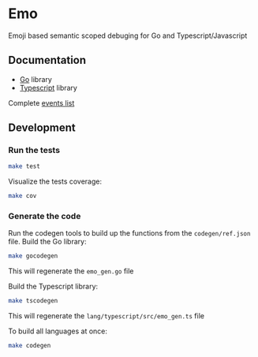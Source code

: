 # Emo

Emoji based semantic scoped debuging for Go and Typescript/Javascript

## Documentation

- [Go](doc/go/README.md) library
- [Typescript](doc/typescript/README.md) library

Complete [events list](doc/events/README.md)

## Development

### Run the tests

```bash
make test
```

Visualize the tests coverage:

```bash
make cov
```

### Generate the code

Run the codegen tools to build up the functions from the `codegen/ref.json` file. 
Build the Go library:

```bash
make gocodegen
```

This will regenerate the `emo_gen.go` file

Build the Typescript library:

```bash
make tscodegen
```

This will regenerate the `lang/typescript/src/emo_gen.ts` file

To build all languages at once:

```bash
make codegen
```